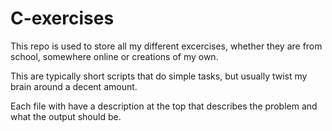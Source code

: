 # C-exercises

This repo is used to store all my different excercises, whether they are from school, somewhere online or creations of my own.

This are typically short scripts that do simple tasks, but usually twist my brain around a decent amount.

Each file with have a description at the top that describes the problem and what the output should be.


